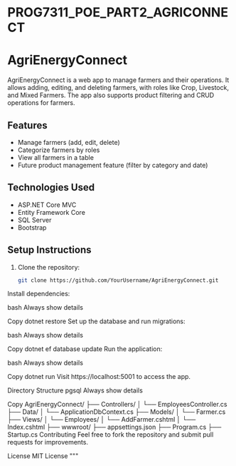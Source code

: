 ﻿# PROG7311_POE_PART2_AGRICONNECT

# AgriEnergyConnect

AgriEnergyConnect is a web app to manage farmers and their operations. It allows adding, editing, and deleting farmers, with roles like Crop, Livestock, and Mixed Farmers. The app also supports product filtering and CRUD operations for farmers.

## Features

- Manage farmers (add, edit, delete)
- Categorize farmers by roles
- View all farmers in a table
- Future product management feature (filter by category and date)

## Technologies Used

- ASP.NET Core MVC
- Entity Framework Core
- SQL Server
- Bootstrap

## Setup Instructions

1. Clone the repository:
   ```bash
   git clone https://github.com/YourUsername/AgriEnergyConnect.git
Install dependencies:

bash
Always show details

Copy
dotnet restore
Set up the database and run migrations:

bash
Always show details

Copy
dotnet ef database update
Run the application:

bash
Always show details

Copy
dotnet run
Visit https://localhost:5001 to access the app.

Directory Structure
pgsql
Always show details

Copy
AgriEnergyConnect/
├── Controllers/
│   └── EmployeesController.cs
├── Data/
│   └── ApplicationDbContext.cs
├── Models/
│   └── Farmer.cs
├── Views/
│   └── Employees/
│       └── AddFarmer.cshtml
│       └── Index.cshtml
├── wwwroot/
├── appsettings.json
├── Program.cs
├── Startup.cs
Contributing
Feel free to fork the repository and submit pull requests for improvements.

License
MIT License
"""
